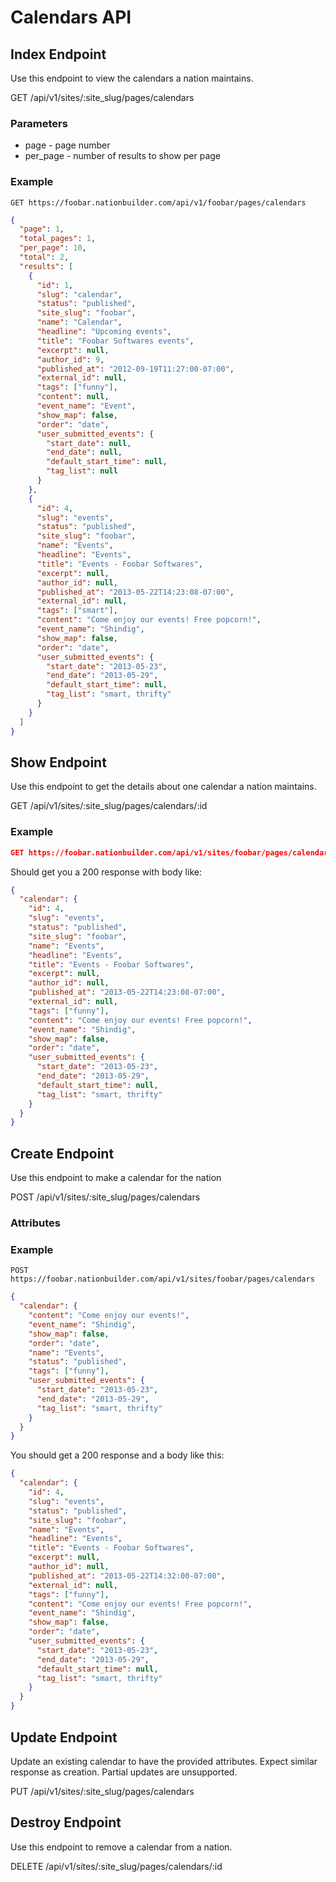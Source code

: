 Calendars API
=============

Index Endpoint
--------------
Use this endpoint to view the calendars a nation maintains.

GET /api/v1/sites/:site_slug/pages/calendars

### Parameters
* page - page number
* per_page - number of results to show per page

### Example

```
GET https://foobar.nationbuilder.com/api/v1/foobar/pages/calendars
```

```json
{
  "page": 1,
  "total_pages": 1,
  "per_page": 10,
  "total": 2,
  "results": [
    {
      "id": 1,
      "slug": "calendar",
      "status": "published",
      "site_slug": "foobar",
      "name": "Calendar",
      "headline": "Upcoming events",
      "title": "Foobar Softwares events",
      "excerpt": null,
      "author_id": 9,
      "published_at": "2012-09-19T11:27:00-07:00",
      "external_id": null,
      "tags": ["funny"],
      "content": null,
      "event_name": "Event",
      "show_map": false,
      "order": "date",
      "user_submitted_events": {
        "start_date": null,
        "end_date": null,
        "default_start_time": null,
        "tag_list": null
      }
    },
    {
      "id": 4,
      "slug": "events",
      "status": "published",
      "site_slug": "foobar",
      "name": "Events",
      "headline": "Events",
      "title": "Events - Foobar Softwares",
      "excerpt": null,
      "author_id": null,
      "published_at": "2013-05-22T14:23:08-07:00",
      "external_id": null,
      "tags": ["smart"],
      "content": "Come enjoy our events! Free popcorn!",
      "event_name": "Shindig",
      "show_map": false,
      "order": "date",
      "user_submitted_events": {
        "start_date": "2013-05-23",
        "end_date": "2013-05-29",
        "default_start_time": null,
        "tag_list": "smart, thrifty"
      }
    }
  ]
}
```

Show Endpoint
-------------
Use this endpoint to get the details about one calendar a nation maintains.

GET /api/v1/sites/:site_slug/pages/calendars/:id

### Example

```json
GET https://foobar.nationbuilder.com/api/v1/sites/foobar/pages/calendars/4
```

Should get you a 200 response with body like:

```json
{
  "calendar": {
    "id": 4,
    "slug": "events",
    "status": "published",
    "site_slug": "foobar",
    "name": "Events",
    "headline": "Events",
    "title": "Events - Foobar Softwares",
    "excerpt": null,
    "author_id": null,
    "published_at": "2013-05-22T14:23:08-07:00",
    "external_id": null,
    "tags": ["funny"],
    "content": "Come enjoy our events! Free popcorn!",
    "event_name": "Shindig",
    "show_map": false,
    "order": "date",
    "user_submitted_events": {
      "start_date": "2013-05-23",
      "end_date": "2013-05-29",
      "default_start_time": null,
      "tag_list": "smart, thrifty"
    }
  }
}
```

Create Endpoint
---------------
Use this endpoint to make a calendar for the nation

POST /api/v1/sites/:site_slug/pages/calendars

### Attributes

### Example

```
POST https://foobar.nationbuilder.com/api/v1/sites/foobar/pages/calendars
```

```json
{
  "calendar": {
    "content": "Come enjoy our events!",
    "event_name": "Shindig",
    "show_map": false,
    "order": "date",
    "name": "Events",
    "status": "published",
    "tags": ["funny"],
    "user_submitted_events": {
      "start_date": "2013-05-23",
      "end_date": "2013-05-29",
      "tag_list": "smart, thrifty"
    }
  }
}
```

You should get a 200 response and a body like this:

```json
{
  "calendar": {
    "id": 4,
    "slug": "events",
    "status": "published",
    "site_slug": "foobar",
    "name": "Events",
    "headline": "Events",
    "title": "Events - Foobar Softwares",
    "excerpt": null,
    "author_id": null,
    "published_at": "2013-05-22T14:32:00-07:00",
    "external_id": null,
    "tags": ["funny"],
    "content": "Come enjoy our events! Free popcorn!",
    "event_name": "Shindig",
    "show_map": false,
    "order": "date",
    "user_submitted_events": {
      "start_date": "2013-05-23",
      "end_date": "2013-05-29",
      "default_start_time": null,
      "tag_list": "smart, thrifty"
    }
  }
}
```

Update Endpoint
---------------
Update an existing calendar to have the provided attributes.  Expect similar response as creation.  Partial updates are unsupported.

PUT /api/v1/sites/:site_slug/pages/calendars

Destroy Endpoint
----------------
Use this endpoint to remove a calendar from a nation.

DELETE /api/v1/sites/:site_slug/pages/calendars/:id
